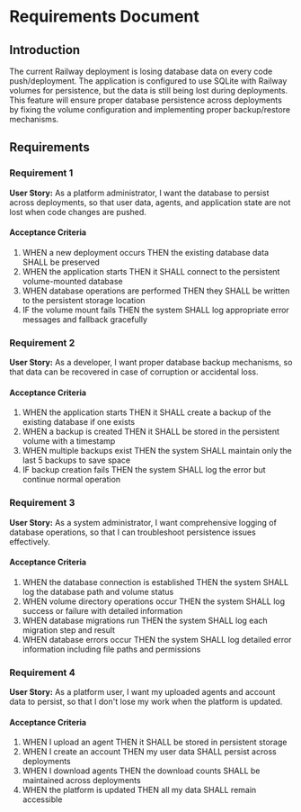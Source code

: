# Requirements Document

## Introduction

The current Railway deployment is losing database data on every code push/deployment. The application is configured to use SQLite with Railway volumes for persistence, but the data is still being lost during deployments. This feature will ensure proper database persistence across deployments by fixing the volume configuration and implementing proper backup/restore mechanisms.

## Requirements

### Requirement 1

**User Story:** As a platform administrator, I want the database to persist across deployments, so that user data, agents, and application state are not lost when code changes are pushed.

#### Acceptance Criteria

1. WHEN a new deployment occurs THEN the existing database data SHALL be preserved
2. WHEN the application starts THEN it SHALL connect to the persistent volume-mounted database
3. WHEN database operations are performed THEN they SHALL be written to the persistent storage location
4. IF the volume mount fails THEN the system SHALL log appropriate error messages and fallback gracefully

### Requirement 2

**User Story:** As a developer, I want proper database backup mechanisms, so that data can be recovered in case of corruption or accidental loss.

#### Acceptance Criteria

1. WHEN the application starts THEN it SHALL create a backup of the existing database if one exists
2. WHEN a backup is created THEN it SHALL be stored in the persistent volume with a timestamp
3. WHEN multiple backups exist THEN the system SHALL maintain only the last 5 backups to save space
4. IF backup creation fails THEN the system SHALL log the error but continue normal operation

### Requirement 3

**User Story:** As a system administrator, I want comprehensive logging of database operations, so that I can troubleshoot persistence issues effectively.

#### Acceptance Criteria

1. WHEN the database connection is established THEN the system SHALL log the database path and volume status
2. WHEN volume directory operations occur THEN the system SHALL log success or failure with detailed information
3. WHEN database migrations run THEN the system SHALL log each migration step and result
4. WHEN database errors occur THEN the system SHALL log detailed error information including file paths and permissions

### Requirement 4

**User Story:** As a platform user, I want my uploaded agents and account data to persist, so that I don't lose my work when the platform is updated.

#### Acceptance Criteria

1. WHEN I upload an agent THEN it SHALL be stored in persistent storage
2. WHEN I create an account THEN my user data SHALL persist across deployments
3. WHEN I download agents THEN the download counts SHALL be maintained across deployments
4. WHEN the platform is updated THEN all my data SHALL remain accessible